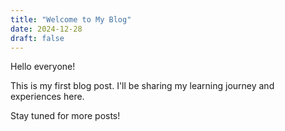 ```yaml
---
title: "Welcome to My Blog"
date: 2024-12-28
draft: false
---
```


Hello everyone!

This is my first blog post. I'll be sharing my learning journey and experiences here.

Stay tuned for more posts!
